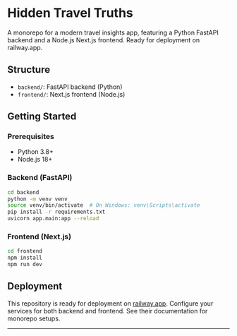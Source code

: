 # Hidden Travel Truths

A monorepo for a modern travel insights app, featuring a Python FastAPI backend and a Node.js Next.js frontend. Ready for deployment on railway.app.

## Structure

- `backend/`: FastAPI backend (Python)
- `frontend/`: Next.js frontend (Node.js)

## Getting Started

### Prerequisites
- Python 3.8+
- Node.js 18+

### Backend (FastAPI)
```bash
cd backend
python -m venv venv
source venv/bin/activate  # On Windows: venv\Scripts\activate
pip install -r requirements.txt
uvicorn app.main:app --reload
```

### Frontend (Next.js)
```bash
cd frontend
npm install
npm run dev
```

## Deployment

This repository is ready for deployment on [railway.app](https://railway.app/). Configure your services for both backend and frontend. See their documentation for monorepo setups.

---
